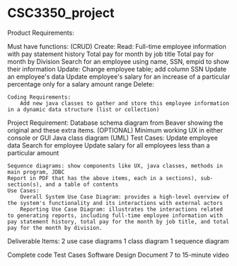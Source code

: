 # CSC3350_project

Product Requirements:

Must have functions: (CRUD)
	Create:
	Read:
		Full-time employee information with pay statement history
		Total pay for month by job title
		Total pay for month by Division
		Search for an employee using name, SSN, empid to show their information
	Update:
		Change employee table; add column SSN
		Update an employee's data
		Update employee's salary for an increase of a particular percentage only for a salary amount range
	Delete:

	
	Coding Requirements:	
		Add new java classes to gather and store this employee information in a dynamic data structure (list or collection) 


Project Requirement:
	Database schema diagram from Beaver showing the original and these extra items. (OPTIONAL)
	Minimum working UX in either console or GUI
	Java class diagram (UML)
	Test Cases:
		Update employee data
		Search for employee 
		Update salary for all employees less than a particular amount 

	Sequence diagrams: show components like UX, java classes, methods in main program, JDBC
	Report in PDF that has the above items, each in a sections), sub-section(s), and a table of contents
	Use Cases:
		Overall System Use Case Diagram: provides a high-level overview of the system's functionality and its interactions with external actors
		Reporting Use Case Diagram: illustrates the interactions related to generating reports, including full-time employee information with pay statement history, total pay for the month by job title, and total pay for the month by division. 

Deliverable Items:
2 use case diagrams
1 class diagram
1 sequence diagram

Complete code
Test Cases
Software Design Document
7 to 15-minute video